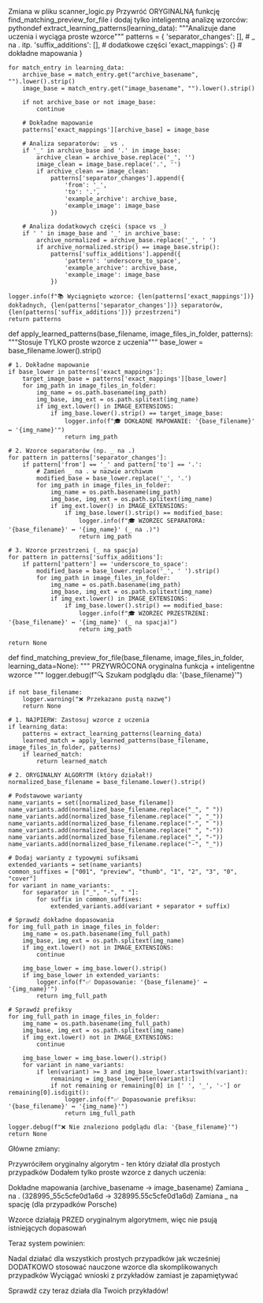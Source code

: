 Zmiana w pliku scanner_logic.py
Przywróć ORYGINALNĄ funkcję find_matching_preview_for_file i dodaj tylko inteligentną analizę wzorców:
pythondef extract_learning_patterns(learning_data):
    """Analizuje dane uczenia i wyciąga proste wzorce"""
    patterns = {
        'separator_changes': [],  # _ na . itp.
        'suffix_additions': [],   # dodatkowe części
        'exact_mappings': {}      # dokładne mapowania
    }
    
    for match_entry in learning_data:
        archive_base = match_entry.get("archive_basename", "").lower().strip()
        image_base = match_entry.get("image_basename", "").lower().strip()
        
        if not archive_base or not image_base:
            continue
            
        # Dokładne mapowanie
        patterns['exact_mappings'][archive_base] = image_base
        
        # Analiza separatorów: _ vs .
        if '_' in archive_base and '.' in image_base:
            archive_clean = archive_base.replace('_', '')
            image_clean = image_base.replace('.', '')
            if archive_clean == image_clean:
                patterns['separator_changes'].append({
                    'from': '_',
                    'to': '.',
                    'example_archive': archive_base,
                    'example_image': image_base
                })
        
        # Analiza dodatkowych części (space vs _)
        if ' ' in image_base and '_' in archive_base:
            archive_normalized = archive_base.replace('_', ' ')
            if archive_normalized.strip() == image_base.strip():
                patterns['suffix_additions'].append({
                    'pattern': 'underscore_to_space',
                    'example_archive': archive_base,
                    'example_image': image_base
                })
    
    logger.info(f"📚 Wyciągnięto wzorce: {len(patterns['exact_mappings'])} dokładnych, {len(patterns['separator_changes'])} separatorów, {len(patterns['suffix_additions'])} przestrzeni")
    return patterns

def apply_learned_patterns(base_filename, image_files_in_folder, patterns):
    """Stosuje TYLKO proste wzorce z uczenia"""
    base_lower = base_filename.lower().strip()
    
    # 1. Dokładne mapowanie
    if base_lower in patterns['exact_mappings']:
        target_image_base = patterns['exact_mappings'][base_lower]
        for img_path in image_files_in_folder:
            img_name = os.path.basename(img_path)
            img_base, img_ext = os.path.splitext(img_name)
            if img_ext.lower() in IMAGE_EXTENSIONS:
                if img_base.lower().strip() == target_image_base:
                    logger.info(f"🎓 DOKŁADNE MAPOWANIE: '{base_filename}' ↔ '{img_name}'")
                    return img_path
    
    # 2. Wzorce separatorów (np. _ na .)
    for pattern in patterns['separator_changes']:
        if pattern['from'] == '_' and pattern['to'] == '.':
            # Zamień _ na . w nazwie archiwum
            modified_base = base_lower.replace('_', '.')
            for img_path in image_files_in_folder:
                img_name = os.path.basename(img_path)
                img_base, img_ext = os.path.splitext(img_name)
                if img_ext.lower() in IMAGE_EXTENSIONS:
                    if img_base.lower().strip() == modified_base:
                        logger.info(f"🎓 WZORZEC SEPARATORA: '{base_filename}' ↔ '{img_name}' (_ na .)")
                        return img_path
    
    # 3. Wzorce przestrzeni (_ na spacja)
    for pattern in patterns['suffix_additions']:
        if pattern['pattern'] == 'underscore_to_space':
            modified_base = base_lower.replace('_', ' ').strip()
            for img_path in image_files_in_folder:
                img_name = os.path.basename(img_path)
                img_base, img_ext = os.path.splitext(img_name)
                if img_ext.lower() in IMAGE_EXTENSIONS:
                    if img_base.lower().strip() == modified_base:
                        logger.info(f"🎓 WZORZEC PRZESTRZENI: '{base_filename}' ↔ '{img_name}' (_ na spacja)")
                        return img_path
    
    return None

def find_matching_preview_for_file(base_filename, image_files_in_folder, learning_data=None):
    """
    PRZYWRÓCONA oryginalna funkcja + inteligentne wzorce
    """
    logger.debug(f"🔍 Szukam podglądu dla: '{base_filename}'")

    if not base_filename:
        logger.warning("❌ Przekazano pustą nazwę")
        return None

    # 1. NAJPIERW: Zastosuj wzorce z uczenia
    if learning_data:
        patterns = extract_learning_patterns(learning_data)
        learned_match = apply_learned_patterns(base_filename, image_files_in_folder, patterns)
        if learned_match:
            return learned_match

    # 2. ORYGINALNY ALGORYTM (który działał!)
    normalized_base_filename = base_filename.lower().strip()
    
    # Podstawowe warianty
    name_variants = set([normalized_base_filename])
    name_variants.add(normalized_base_filename.replace("_", " "))
    name_variants.add(normalized_base_filename.replace(" ", "_"))
    name_variants.add(normalized_base_filename.replace("-", " "))
    name_variants.add(normalized_base_filename.replace(" ", "-"))
    name_variants.add(normalized_base_filename.replace("_", "-"))
    name_variants.add(normalized_base_filename.replace("-", "_"))
    
    # Dodaj warianty z typowymi sufiksami
    extended_variants = set(name_variants)
    common_suffixes = ["001", "preview", "thumb", "1", "2", "3", "0", "cover"]
    for variant in name_variants:
        for separator in ["_", "-", " "]:
            for suffix in common_suffixes:
                extended_variants.add(variant + separator + suffix)
    
    # Sprawdź dokładne dopasowania
    for img_full_path in image_files_in_folder:
        img_name = os.path.basename(img_full_path)
        img_base, img_ext = os.path.splitext(img_name)
        if img_ext.lower() not in IMAGE_EXTENSIONS:
            continue
            
        img_base_lower = img_base.lower().strip()
        if img_base_lower in extended_variants:
            logger.info(f"✅ Dopasowanie: '{base_filename}' ↔ '{img_name}'")
            return img_full_path
    
    # Sprawdź prefiksy
    for img_full_path in image_files_in_folder:
        img_name = os.path.basename(img_full_path)
        img_base, img_ext = os.path.splitext(img_name)
        if img_ext.lower() not in IMAGE_EXTENSIONS:
            continue
            
        img_base_lower = img_base.lower().strip()
        for variant in name_variants:
            if len(variant) >= 3 and img_base_lower.startswith(variant):
                remaining = img_base_lower[len(variant):]
                if not remaining or remaining[0] in [' ', '_', '-'] or remaining[0].isdigit():
                    logger.info(f"✅ Dopasowanie prefiksu: '{base_filename}' ↔ '{img_name}'")
                    return img_full_path

    logger.debug(f"❌ Nie znaleziono podglądu dla: '{base_filename}'")
    return None
Główne zmiany:

Przywróciłem oryginalny algorytm - ten który działał dla prostych przypadków
Dodałem tylko proste wzorce z danych uczenia:

Dokładne mapowania (archive_basename → image_basename)
Zamiana _ na . (328995_55c5cfe0d1a6d → 328995.55c5cfe0d1a6d)
Zamiana _ na spację (dla przypadków Porsche)


Wzorce działają PRZED oryginalnym algorytmem, więc nie psują istniejących dopasowań

Teraz system powinien:

Nadal działać dla wszystkich prostych przypadków jak wcześniej
DODATKOWO stosować nauczone wzorce dla skomplikowanych przypadków
Wyciągać wnioski z przykładów zamiast je zapamiętywać

Sprawdź czy teraz działa dla Twoich przykładów!